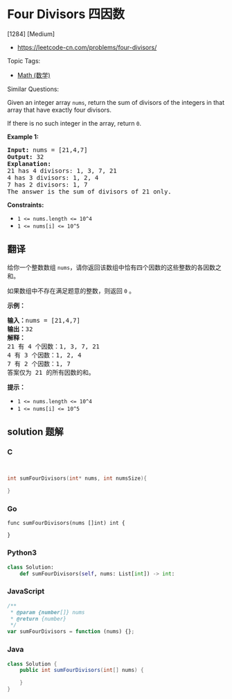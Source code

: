 # Four Divisors 四因数

[1284] [Medium]

- https://leetcode-cn.com/problems/four-divisors/

Topic Tags:

- [Math (数学)](https://leetcode-cn.com/tag/math/)

Similar Questions:

Given an integer array `nums`, return the sum of divisors of the integers in that array that have exactly four divisors.

If there is no such integer in the array, return `0`.

**Example 1:**

<pre><strong>Input:</strong> nums = [21,4,7]
<strong>Output:</strong> 32
<b>Explanation:</b>
21 has 4 divisors: 1, 3, 7, 21
4 has 3 divisors: 1, 2, 4
7 has 2 divisors: 1, 7
The answer is the sum of divisors of 21 only.
</pre>

**Constraints:**

- `1 <= nums.length <= 10^4`
- `1 <= nums[i] <= 10^5`

## 翻译

给你一个整数数组 `nums`，请你返回该数组中恰有四个因数的这些整数的各因数之和。

如果数组中不存在满足题意的整数，则返回 `0` 。

**示例：**

<pre><strong>输入：</strong>nums = [21,4,7]
<strong>输出：</strong>32
<strong>解释：</strong>
21 有 4 个因数：1, 3, 7, 21
4 有 3 个因数：1, 2, 4
7 有 2 个因数：1, 7
答案仅为 21 的所有因数的和。
</pre>

**提示：**

- `1 <= nums.length <= 10^4`
- `1 <= nums[i] <= 10^5`

## solution 题解

### C

```c


int sumFourDivisors(int* nums, int numsSize){

}
```

### Go

```golang
func sumFourDivisors(nums []int) int {

}
```

### Python3

```python
class Solution:
    def sumFourDivisors(self, nums: List[int]) -> int:
```

### JavaScript

```javascript
/**
 * @param {number[]} nums
 * @return {number}
 */
var sumFourDivisors = function (nums) {};
```

### Java

```java
class Solution {
    public int sumFourDivisors(int[] nums) {

    }
}
```
